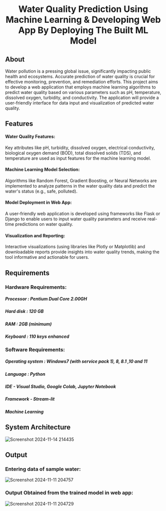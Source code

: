 <h1><center>Water Quality Prediction Using Machine Learning & Developing Web App By Deploying The Built ML Model </center></h1>

## About 
Water pollution is a pressing global issue, significantly impacting public health and ecosystems. 
Accurate prediction of water quality is crucial for effective monitoring, prevention, and remediation efforts.
This project aims to develop a web application that employs machine learning algorithms to predict water quality based on various parameters such as pH, temperature, dissolved oxygen, turbidity, and conductivity. 
The application will provide a user-friendly interface for data input and visualization of predicted water quality.

## Features

#### Water Quality Features:
Key attributes like pH, turbidity, dissolved oxygen, electrical conductivity, biological oxygen demand (BOD), total dissolved solids (TDS), and temperature are used as input features for the machine learning model.

#### Machine Learning Model Selection:
Algorithms like Random Forest, Gradient Boosting, or Neural Networks are implemented to analyze patterns in the water quality data and predict the water's status (e.g., safe, polluted).

#### Model Deployment in Web App:
A user-friendly web application is developed using frameworks like Flask or Django to enable users to input water quality parameters and receive real-time predictions on water quality.

#### Visualization and Reporting:
Interactive visualizations (using libraries like Plotly or Matplotlib) and downloadable reports provide insights into water quality trends, making the tool informative and actionable for users.

## Requirements
### Hardware Requirements:
##### Processor	: Pentium Dual Core 2.00GH
##### Hard disk	: 120 GB
##### RAM 		: 2GB (minimum)
##### Keyboard	: 110 keys enhanced

### Software Requirements:
##### Operating system	: Windows7 (with service pack 1), 8, 8.1 ,10 and 11
##### Language		: Python
##### IDE 		- Visual Studio, Google Colab, Jupyter Notebook
##### Framework 	- Stream-lit
##### Machine Learning

## System Architecture
![Screenshot 2024-11-14 214435](https://github.com/user-attachments/assets/43153084-7471-487e-98d8-1093370ee23d)

## Output

### Entering data of sample water:
![Screenshot 2024-11-11 204757](https://github.com/user-attachments/assets/0c25e28a-3f24-48bb-bfce-8169c3c75ad3)
### Output Obtained from the trained model in web app:
![Screenshot 2024-11-11 204729](https://github.com/user-attachments/assets/50a9d259-3070-49c8-b206-c748e7ca0ab0)
